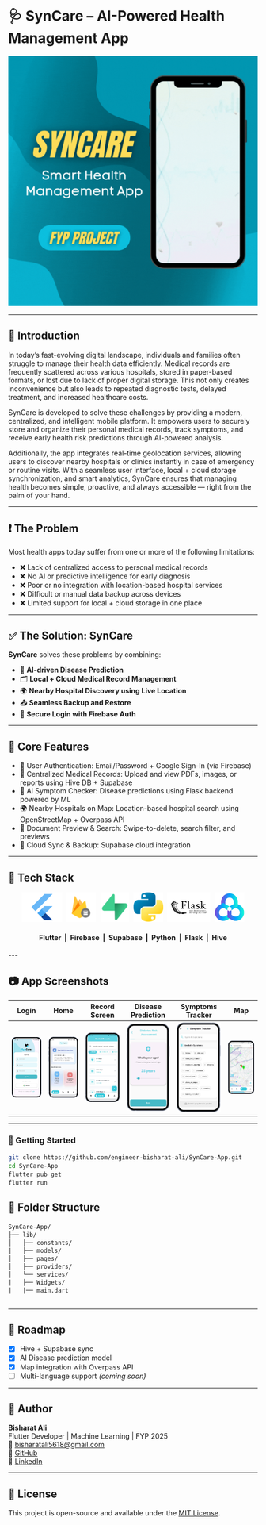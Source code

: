 # 🩺 SynCare – AI-Powered Health Management App
<div align="center">
  <img src="https://raw.githubusercontent.com/engineer-bisharat-ali/Assets/refs/heads/main/Banner.gif" alt="SynCare Banner" style="width100%;">
</div>

---

## 📘 Introduction

In today’s fast-evolving digital landscape, individuals and families often struggle to manage their health data efficiently. Medical records are frequently scattered across various hospitals, stored in paper-based formats, or lost due to lack of proper digital storage. This not only creates inconvenience but also leads to repeated diagnostic tests, delayed treatment, and increased healthcare costs.

SynCare is developed to solve these challenges by providing a modern, centralized, and intelligent mobile platform. It empowers users to securely store and organize their personal medical records, track symptoms, and receive early health risk predictions through AI-powered analysis.

Additionally, the app integrates real-time geolocation services, allowing users to discover nearby hospitals or clinics instantly in case of emergency or routine visits. With a seamless user interface, local + cloud storage synchronization, and smart analytics, SynCare ensures that managing health becomes simple, proactive, and always accessible — right from the palm of your hand.

---

## ❗ The Problem

Most health apps today suffer from one or more of the following limitations:

- ❌ Lack of centralized access to personal medical records  
- ❌ No AI or predictive intelligence for early diagnosis  
- ❌ Poor or no integration with location-based hospital services  
- ❌ Difficult or manual data backup across devices  
- ❌ Limited support for local + cloud storage in one place

---

## ✅ The Solution: SynCare

**SynCare** solves these problems by combining:

- 🧠 **AI-driven Disease Prediction**
- 🗂️ **Local + Cloud Medical Record Management**
- 🌍 **Nearby Hospital Discovery using Live Location**
- 📤 **Seamless Backup and Restore**
- 🔐 **Secure Login with Firebase Auth**

---

## 🚀 Core Features

- 🔐 User Authentication: Email/Password + Google Sign-In (via Firebase)
- 📁 Centralized Medical Records: Upload and view PDFs, images, or reports using Hive DB + Supabase
- 🧠 AI Symptom Checker: Disease predictions using Flask backend powered by ML
- 🌍 Nearby Hospitals on Map: Location-based hospital search using OpenStreetMap + Overpass API
- 🧾 Document Preview & Search: Swipe-to-delete, search filter, and previews
- 🔄 Cloud Sync & Backup: Supabase cloud integration

---

## 🧰 Tech Stack 
<div align="center"> <kbd> <img src="https://raw.githubusercontent.com/engineer-bisharat-ali/Assets/refs/heads/main/Flutter%20Icon.png" height="60" /> </kbd> <kbd> <img src="https://raw.githubusercontent.com/engineer-bisharat-ali/Assets/refs/heads/main/Firebase%20RTDB.png" height="60" /> </kbd> <kbd> <img src="https://raw.githubusercontent.com/engineer-bisharat-ali/Assets/refs/heads/main/Supabase%20Icon.png" height="60" /> </kbd> <kbd> <img src="https://raw.githubusercontent.com/engineer-bisharat-ali/Assets/refs/heads/main/Python%20Icon.png" height="60" /> </kbd> <kbd> <img src="https://raw.githubusercontent.com/engineer-bisharat-ali/Assets/refs/heads/main/Flask.png" height="60" /> </kbd> <kbd> <img src="https://raw.githubusercontent.com/engineer-bisharat-ali/Assets/refs/heads/main/hive.png" height="60" /> </div> <div align="center"> <h4> Flutter  &nbsp;|&nbsp; Firebase  &nbsp;|&nbsp; Supabase  &nbsp;|&nbsp; Python  &nbsp;|&nbsp; Flask  &nbsp;|&nbsp; Hive </h4> </div>
---

## 📷 App Screenshots

| Login | Home | Record Screen |  Disease Prediction | Symptoms Tracker | Map |
|-----------|-----------|-----------|-----------|-----------|-----------|
| <img src="https://raw.githubusercontent.com/engineer-bisharat-ali/Assets/refs/heads/main/1.png" width="200"/> | <img src="https://raw.githubusercontent.com/engineer-bisharat-ali/Assets/refs/heads/main/homescreen.png" width="200"/> | <img src="https://raw.githubusercontent.com/engineer-bisharat-ali/Assets/refs/heads/main/record.png" width="200"/> | <img src="https://raw.githubusercontent.com/engineer-bisharat-ali/Assets/refs/heads/main/prediction.png" width="200"/> |<img src="https://raw.githubusercontent.com/engineer-bisharat-ali/Assets/refs/heads/main/symptoms.png" width="200"/> | <img src="https://raw.githubusercontent.com/engineer-bisharat-ali/Assets/refs/heads/main/maps_screen.png" width="200"/> |

---

### 🚀 Getting Started

```bash
git clone https://github.com/engineer-bisharat-ali/SynCare-App.git
cd SynCare-App
flutter pub get
flutter run
```


## 📁 Folder Structure

```
SynCare-App/
├── lib/
│   ├── constants/
|   ├── models/
│   ├── pages/
│   ├── providers/
│   └── services/
|   ├── Widgets/
|   |── main.dart


```

---

## 📌 Roadmap

- [x] Hive + Supabase sync
- [x] AI Disease prediction model
- [x] Map integration with Overpass API
- [ ] Multi-language support *(coming soon)*

---

## 👤 Author

**Bisharat Ali**  
Flutter Developer | Machine Learning | FYP 2025  
📧 bisharatali5618@gmail.com  
🔗 [GitHub](https://github.com/engineer-bisharat-ali)  
🔗 [LinkedIn](https://www.linkedin.com/in/bisharat-ali)

---

## 📄 License

This project is open-source and available under the [MIT License](LICENSE).
